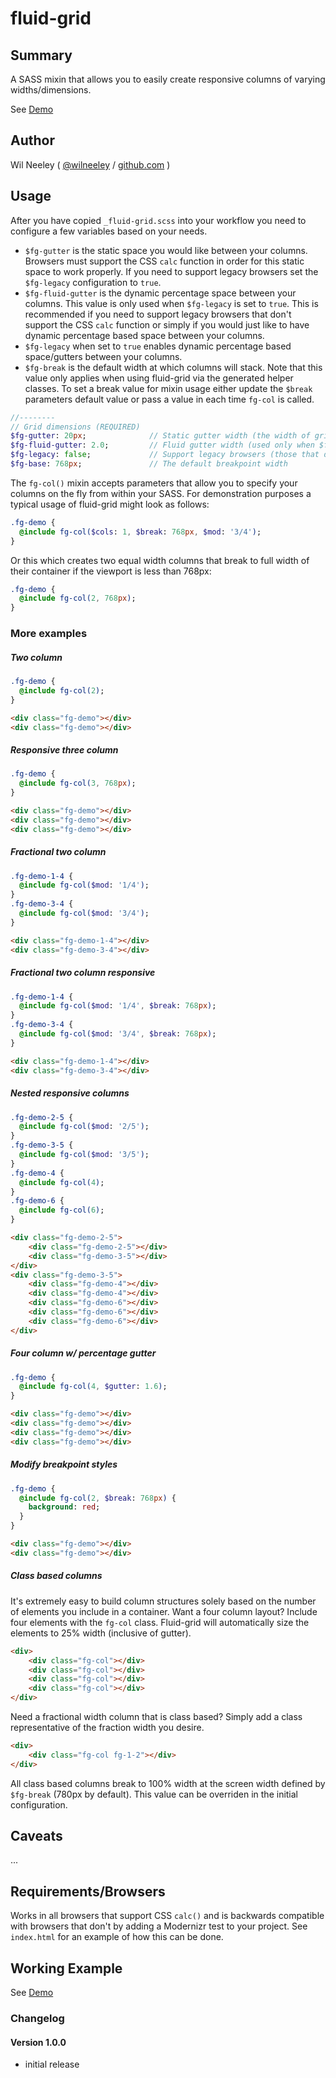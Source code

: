 # fluid-grid

## Summary

A SASS mixin that allows you to easily create responsive columns of varying widths/dimensions.

See [Demo](http://xaxis.github.io/fluid-grid/)

## Author

Wil Neeley ( [@wilneeley](http://twitter.com/wilneeley) / [github.com](https://github.com/Xaxis) )

## Usage

After you have copied `_fluid-grid.scss` into your workflow you need to configure a few variables based on your needs.

* `$fg-gutter` is the static space you would like between your columns. Browsers must support the CSS `calc` function in 
order for this static space to work properly. If you need to support legacy browsers set the `$fg-legacy` configuration
to `true`.
* `$fg-fluid-gutter` is the dynamic percentage space between your columns. This value is only used when `$fg-legacy` is
set to `true`. This is recommended if you need to support legacy browsers that don't support the CSS `calc` function or
simply if you would just like to have dynamic percentage based space between your columns.
* `$fg-legacy` when set to `true` enables dynamic percentage based space/gutters between your columns.
* `$fg-break` is the default width at which columns will stack. Note that this value only applies when using fluid-grid
via the generated helper classes. To set a break value for mixin usage either update the `$break` parameters default 
value or pass a value in each time `fg-col` is called.

```sass
//--------
// Grid dimensions (REQUIRED)
$fg-gutter: 20px;              // Static gutter width (the width of grid system's column gutters)
$fg-fluid-gutter: 2.0;         // Fluid gutter width (used only when $fg-legacy is set to `true`)
$fg-legacy: false;             // Support legacy browsers (those that don't support CSS calc)
$fg-base: 768px;               // The default breakpoint width
```

The `fg-col()` mixin accepts parameters that allow you to specify your columns on the fly from within your SASS. For 
demonstration purposes a typical usage of fluid-grid might look as follows:

```sass
.fg-demo {
  @include fg-col($cols: 1, $break: 768px, $mod: '3/4');
}
```

Or this which creates two equal width columns that break to full width of their container if the viewport is less than 
768px:

```sass
.fg-demo {
  @include fg-col(2, 768px);
}
```

### More examples

##### Two column

```sass
.fg-demo {
  @include fg-col(2);
}
```

```html
<div class="fg-demo"></div>
<div class="fg-demo"></div>
```

##### Responsive three column

```sass
.fg-demo {
  @include fg-col(3, 768px);
}
```

```html
<div class="fg-demo"></div>
<div class="fg-demo"></div>
<div class="fg-demo"></div>
```

##### Fractional two column

```sass
.fg-demo-1-4 {
  @include fg-col($mod: '1/4');
}
.fg-demo-3-4 {
  @include fg-col($mod: '3/4');
}
```

```html
<div class="fg-demo-1-4"></div>
<div class="fg-demo-3-4"></div>
```

##### Fractional two column responsive

```sass
.fg-demo-1-4 {
  @include fg-col($mod: '1/4', $break: 768px);
}
.fg-demo-3-4 {
  @include fg-col($mod: '3/4', $break: 768px);
}
```

```html
<div class="fg-demo-1-4"></div>
<div class="fg-demo-3-4"></div>
```

##### Nested responsive columns

```sass
.fg-demo-2-5 {
  @include fg-col($mod: '2/5');
}
.fg-demo-3-5 {
  @include fg-col($mod: '3/5');
}
.fg-demo-4 {
  @include fg-col(4);
}
.fg-demo-6 {
  @include fg-col(6);
}
```

```html
<div class="fg-demo-2-5">
    <div class="fg-demo-2-5"></div>
    <div class="fg-demo-3-5"></div>
</div>
<div class="fg-demo-3-5">
    <div class="fg-demo-4"></div>
    <div class="fg-demo-4"></div>
    <div class="fg-demo-6"></div>
    <div class="fg-demo-6"></div>
    <div class="fg-demo-6"></div>
</div>
```

##### Four column w/ percentage gutter

```sass
.fg-demo {
  @include fg-col(4, $gutter: 1.6);
}
```

```html
<div class="fg-demo"></div>
<div class="fg-demo"></div>
<div class="fg-demo"></div>
<div class="fg-demo"></div>
```

##### Modify breakpoint styles

```sass
.fg-demo {
  @include fg-col(2, $break: 768px) {
    background: red;
  }
}
```

```html
<div class="fg-demo"></div>
<div class="fg-demo"></div>
```

##### Class based columns

It's extremely easy to build column structures solely based on the number of elements you include in a container. Want a
four column layout? Include four elements with the `fg-col` class. Fluid-grid will automatically size the elements to 25%
width (inclusive of gutter).

```html
<div>
    <div class="fg-col"></div>
    <div class="fg-col"></div>
    <div class="fg-col"></div>
    <div class="fg-col"></div>
</div>
```

Need a fractional width column that is class based? Simply add a class representative of the fraction width you desire.

```html
<div>
    <div class="fg-col fg-1-2"></div>
</div>
```

All class based columns break to 100% width at the screen width defined by `$fg-break` (780px by default). This value
can be overriden in the initial configuration.

## Caveats

...

## Requirements/Browsers

Works in all browsers that support CSS `calc()` and is backwards compatible with browsers that don't by adding a Modernizr
test to your project. See `index.html` for an example of how this can be done.

## Working Example

See [Demo](http://xaxis.github.io/fluid-grid/)

### Changelog

#### Version 1.0.0

* initial release

